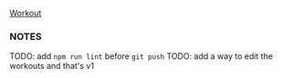 [Workout](https://serg-mo.github.io/workout/)

### NOTES

TODO: add `npm run lint` before `git push`
TODO: add a way to edit the workouts and that's v1
